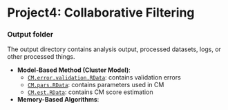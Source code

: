 # Project4: Collaborative Filtering

### Output folder

The output directory contains analysis output, processed datasets, logs, or other processed things.
+ **Model-Based Method (Cluster Model)**:  
  + [`CM.error.validation.RData`](CM.error.validation.RData): contains validation errors 
  + [`CM.pars.RData`](CM.pars.RData): contains parameters used in CM
  + [`CM.est.RData`](CM.est.RData): contains CM score estimation   
+ **Memory-Based Algorithms**:  
